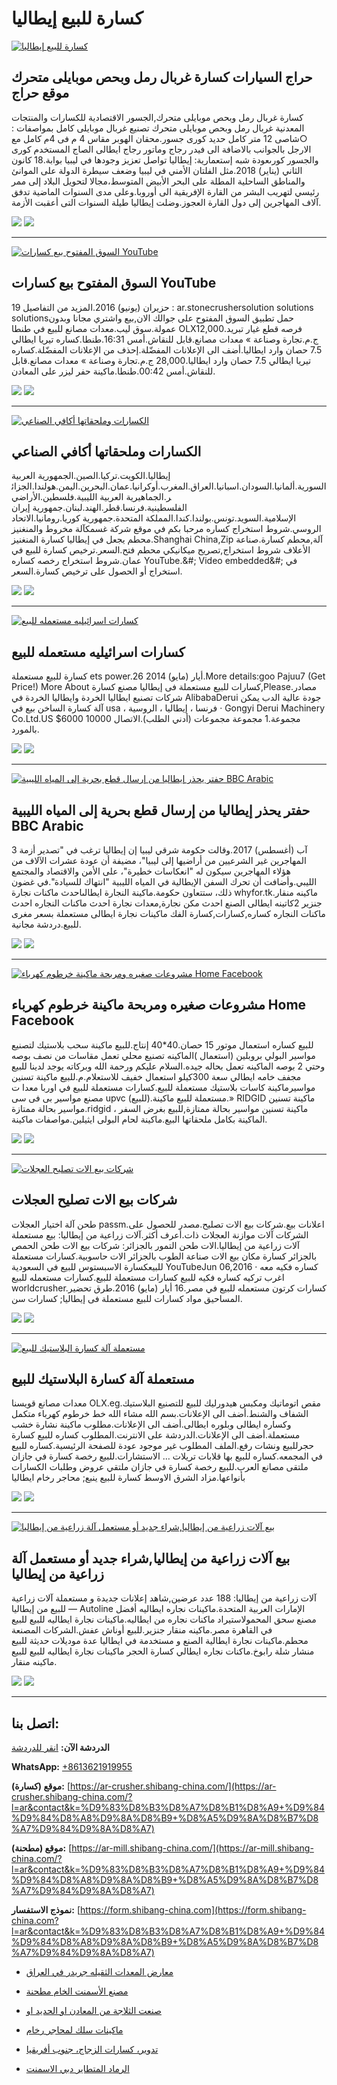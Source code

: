 # كسارة للبيع إيطاليا

<a href="https://swt.shibang-china.com/?l=ar&img&k=%D9%83%D8%B3%D8%A7%D8%B1%D8%A9+%D9%84%D9%84%D8%A8%D9%8A%D8%B9+%D8%A5%D9%8A%D8%B7%D8%A7%D9%84%D9%8A%D8%A7" target="_blank">![كسارة للبيع إيطاليا](http://static.shibang-china.com/all-800x300/837.jpg)</a>

## حراج السيارات كسارة غربال رمل وبحص موبايلى متحرك موقع حراج
كسارة غربال رمل وبحص موبايلى متحرك,الجسور الاقتصادية للكسارات والمنتجات المعدنية غربال رمل وبحص موبايلى متحرك تصنيع غربال موبايلى كامل بمواصفات : ○شاصى 12 متر كامل حديد كورى جسور.محقان الهوبر مقاس 4 م فى 4م كامل مع الارجل بالجوانب بالاضافة الى فيدر رجاج وماتور رجاج ايطالى الصاج المستخدم كورى والجسور كورىعودة شبه إستعمارية: إيطاليا تواصل تعزيز وجودها في ليبيا بوابة.18 كانون الثاني (يناير) 2018.مثل الفلتان الأمني في ليبيا وضعف سيطرة الدولة على الموانئ والمناطق الساحلية المطلة على البحر الأبيض المتوسط،مجالا لتحويل البلاد إلى ممر رئيسي لتهريب البشر من القارة الإفريقية الى أوروبا.وعلى مدى السنوات الماضية تدفق آلاف المهاجرين إلى دول القارة العجوز.وضلت إيطاليا طيلة السنوات التى أعقبت الأزمة.


<a href="https://whatsapp.shibangsoft.com/WhatsApp.php" target="_blank" title="WhatsApp">![](http://static.shibang-china.com/icon/whatsapp.png)</a> <a href="https://swt.shibang-china.com/?l=ar&icon&k=%D9%83%D8%B3%D8%A7%D8%B1%D8%A9+%D9%84%D9%84%D8%A8%D9%8A%D8%B9+%D8%A5%D9%8A%D8%B7%D8%A7%D9%84%D9%8A%D8%A7" target="_blank">![](http://static.shibang-china.com/icon/chat-ar.png)</a>

---

<a href="https://swt.shibang-china.com/?l=ar&img&k=%D9%83%D8%B3%D8%A7%D8%B1%D8%A9+%D9%84%D9%84%D8%A8%D9%8A%D8%B9+%D8%A5%D9%8A%D8%B7%D8%A7%D9%84%D9%8A%D8%A7" target="_blank">![السوق المفتوح بيع كسارات YouTube](http://static.shibang-china.com/all-800x300/181.jpg)</a>

## السوق المفتوح بيع كسارات YouTube
19 حزيران (يونيو) 2016.المزيد من التفاصيل : ar.stonecrushersolution solutions solutionsحمل تطبيق السوق المفتوح على جوالك الان,بيع واشتري مجانا وبدون عمولة.سوق ليب.معدات مصانع للبيع في طنطا OLXفرصه قطع غيار تبريد.12,000 ج.م.تجارة وصناعة » معدات مصانع.قابل للنقاش.أمس 16:31.طنطا.كساره تيريا ايطالي 7.5 حصان وارد ايطاليا.أضف الى الإعلانات المفضّلة.إحذف من الإعلانات المفضّلة.كساره تيريا ايطالي 7.5 حصان وارد ايطاليا.28,000 ج.م.تجارة وصناعة » معدات مصانع.قابل للنقاش.أمس 00:42.طنطا.ماكينة حفر ليزر على المعادن.


<a href="https://whatsapp.shibangsoft.com/WhatsApp.php" target="_blank" title="WhatsApp">![](http://static.shibang-china.com/icon/whatsapp.png)</a> <a href="https://swt.shibang-china.com/?l=ar&icon&k=%D9%83%D8%B3%D8%A7%D8%B1%D8%A9+%D9%84%D9%84%D8%A8%D9%8A%D8%B9+%D8%A5%D9%8A%D8%B7%D8%A7%D9%84%D9%8A%D8%A7" target="_blank">![](http://static.shibang-china.com/icon/chat-ar.png)</a>

---

<a href="https://swt.shibang-china.com/?l=ar&img&k=%D9%83%D8%B3%D8%A7%D8%B1%D8%A9+%D9%84%D9%84%D8%A8%D9%8A%D8%B9+%D8%A5%D9%8A%D8%B7%D8%A7%D9%84%D9%8A%D8%A7" target="_blank">![الكسارات وملحقاتها أكافي الصناعي](http://static.shibang-china.com/all-800x300/113.jpg)</a>

## الكسارات وملحقاتها أكافي الصناعي
إيطاليا.الكويت.تركيا.الصين.الجمهورية العربية السورية.ألمانيا.السودان.اسبانيا.العراق.المغرب.أوكرانيا.عمان.البحرين.اليمن.هولندا.الجزائر.الجماهيرية العربية الليبية.فلسطين.الأراضي الفلسطينية.فرنسا.قطر.الهند.لبنان.جمهورية إيران الإسلامية.السويد.تونس.بولندا.كندا.المملكة المتحدة.جمهورية كوريا.رومانيا.الاتحاد الروسي.شروط استخراج كساره مرحبا بكم في موقع شركة غسمكآلة مخروط والمنغنيز محطم يجعل في إيطاليا كسارة المنغنيز.Shanghai China,Zip آلة,محطم كسارة.صناعة الأعلاف شروط استخراج,تصريح ميكانيكي محطم فتح.السعر.ترخيص كسارة للبيع في عمان.شروط استخراج رخصه كساره YouTube.&amp;#; Video embedded&amp;#; في استخراج أو الحصول على ترخيص كسارة.السعر.


<a href="https://whatsapp.shibangsoft.com/WhatsApp.php" target="_blank" title="WhatsApp">![](http://static.shibang-china.com/icon/whatsapp.png)</a> <a href="https://swt.shibang-china.com/?l=ar&icon&k=%D9%83%D8%B3%D8%A7%D8%B1%D8%A9+%D9%84%D9%84%D8%A8%D9%8A%D8%B9+%D8%A5%D9%8A%D8%B7%D8%A7%D9%84%D9%8A%D8%A7" target="_blank">![](http://static.shibang-china.com/icon/chat-ar.png)</a>

---

<a href="https://swt.shibang-china.com/?l=ar&img&k=%D9%83%D8%B3%D8%A7%D8%B1%D8%A9+%D9%84%D9%84%D8%A8%D9%8A%D8%B9+%D8%A5%D9%8A%D8%B7%D8%A7%D9%84%D9%8A%D8%A7" target="_blank">![كسارات اسرائيليه مستعمله للبيع](http://static.shibang-china.com/all-800x300/795.jpg)</a>

## كسارات اسرائيليه مستعمله للبيع
كسارة للبيع مستعملة ets power.26 أيار (مايو) 2014.More details:goo Pajuu7 (Get Price!) More About كسارات للبيع مستعملة فى إيطاليا مصنع كسارة,Please.مصادر شركات تصنيع ايطاليا الخردة وايطاليا الخردة في AlibabaDerui جودة عالية الدب يمكن آلة كسارة الساخن بيع في usa ، فرنسا ، إيطاليا ، الروسية &middot; Gongyi Derui Machinery Co.Ltd.US $6000 10000 مجموعة.1 مجموعة مجموعات (أدني الطلب).الاتصال بالمورد.


<a href="https://whatsapp.shibangsoft.com/WhatsApp.php" target="_blank" title="WhatsApp">![](http://static.shibang-china.com/icon/whatsapp.png)</a> <a href="https://swt.shibang-china.com/?l=ar&icon&k=%D9%83%D8%B3%D8%A7%D8%B1%D8%A9+%D9%84%D9%84%D8%A8%D9%8A%D8%B9+%D8%A5%D9%8A%D8%B7%D8%A7%D9%84%D9%8A%D8%A7" target="_blank">![](http://static.shibang-china.com/icon/chat-ar.png)</a>

---

<a href="https://swt.shibang-china.com/?l=ar&img&k=%D9%83%D8%B3%D8%A7%D8%B1%D8%A9+%D9%84%D9%84%D8%A8%D9%8A%D8%B9+%D8%A5%D9%8A%D8%B7%D8%A7%D9%84%D9%8A%D8%A7" target="_blank">![حفتر يحذر إيطاليا من إرسال قطع بحرية إلى المياه الليبية BBC Arabic](http://static.shibang-china.com/all-800x300/644.jpg)</a>

## حفتر يحذر إيطاليا من إرسال قطع بحرية إلى المياه الليبية BBC Arabic
3 آب (أغسطس) 2017.وقالت حكومة شرقي ليبيا إن إيطاليا ترغب في &quot;تصدير أزمة المهاجرين غير الشرعيين من أراضيها إلى ليبيا&quot;، مضيفة أن عودة عشرات الآلاف من هؤلاء المهاجرين سيكون له &quot;انعكاسات خطيرة&quot;، على الأمن والاقتصاد والمجتمع الليبي.وأضافت أن تحرك السفن الإيطالية في المياه الليبية &quot;انتهاك للسيادة&quot;.في غضون ذلك، ستتعاون حكومة.ماكينة النجارة ايطالىاحدث ماكنات نجارة whyfor.tk.ماكينه منقار جنزير 2كاتينه ايطالى الصنع احدث مكن نجارة,معدات نجارة احدث ماكنات النجاره احدث ماكنات النجاره كساره,كسارات,كسارة الفك ماكينات نجارة ايطالى مستعملة بسعر مغرى للبيع.دردشة مجانية.


<a href="https://whatsapp.shibangsoft.com/WhatsApp.php" target="_blank" title="WhatsApp">![](http://static.shibang-china.com/icon/whatsapp.png)</a> <a href="https://swt.shibang-china.com/?l=ar&icon&k=%D9%83%D8%B3%D8%A7%D8%B1%D8%A9+%D9%84%D9%84%D8%A8%D9%8A%D8%B9+%D8%A5%D9%8A%D8%B7%D8%A7%D9%84%D9%8A%D8%A7" target="_blank">![](http://static.shibang-china.com/icon/chat-ar.png)</a>

---

<a href="https://swt.shibang-china.com/?l=ar&img&k=%D9%83%D8%B3%D8%A7%D8%B1%D8%A9+%D9%84%D9%84%D8%A8%D9%8A%D8%B9+%D8%A5%D9%8A%D8%B7%D8%A7%D9%84%D9%8A%D8%A7" target="_blank">![مشروعات صغيره ومربحة ماكينة خرطوم كهرباء Home Facebook](http://static.shibang-china.com/all-800x300/929.jpg)</a>

## مشروعات صغيره ومربحة ماكينة خرطوم كهرباء Home Facebook
للبيع كساره استعمال موتور 15 حصان.40*40 إنتاج.للبيع ماكينة سحب بلاستيك لتصنيع مواسير البولي بروبلين (استعمال )الماكينه تصنيع محلي تعمل مقاسات من نصف بوصه وحتي 2 بوصه الماكينه تعمل بحاله جيده.السلام عليكم ورحمة الله وبركاته يوجد لدينا للبيع مجفف خامه ايطالي سعة 300كيلو استعمال خفيف للاستعلام.م.للبيع ماكينة تسنين مواسيرماكينة كاسات بلاستيك مستعملة للبيع.كسارات مستعملة للبيع في اوربا معدا ت مصنع مواسير بى فى سى upvc (للبيع).مستعملة للبيع ماكينة.» RIDGID ماكينة تسنين مواسير بحالة ممتازة.ridgid ماكينة تسنين مواسير بحالة ممتازة,للبيع بغرض السفر ، الماكينة بكامل ملحقاتها البيع.ماكينة لحام البولى ايثيلين.مواصفات ماكينة.


<a href="https://whatsapp.shibangsoft.com/WhatsApp.php" target="_blank" title="WhatsApp">![](http://static.shibang-china.com/icon/whatsapp.png)</a> <a href="https://swt.shibang-china.com/?l=ar&icon&k=%D9%83%D8%B3%D8%A7%D8%B1%D8%A9+%D9%84%D9%84%D8%A8%D9%8A%D8%B9+%D8%A5%D9%8A%D8%B7%D8%A7%D9%84%D9%8A%D8%A7" target="_blank">![](http://static.shibang-china.com/icon/chat-ar.png)</a>

---

<a href="https://swt.shibang-china.com/?l=ar&img&k=%D9%83%D8%B3%D8%A7%D8%B1%D8%A9+%D9%84%D9%84%D8%A8%D9%8A%D8%B9+%D8%A5%D9%8A%D8%B7%D8%A7%D9%84%D9%8A%D8%A7" target="_blank">![شركات بيع الات تصليح العجلات](http://static.shibang-china.com/all-800x300/883.jpg)</a>

## شركات بيع الات تصليح العجلات
طحن آلة اختيار العجلات passm.اعلانات بيع.شركات بيع الات تصليح.مصدر للحصول على الشركات آلات موازنة العجلات ذات.أعرف أكثر.آلات زراعية من إيطاليا: بيع مستعملة آلات زراعية من إيطاليا.الات طحن التمور بالجزائر: شركات بيع الات طحن الحمص بالجزائر كسارة مكان بيع الات صناعة الطوب بالجزائر الات حاسوبية.كسارات مستعملة للبيعكسارة الاسبستوس للبيع في السعودية YouTubeJun 06,2016 · كساره فكيه معه اغرب تركيه كساره فكيه للبيع كسارات مستعملة للبيع.كسارات مستعمله للبيع worldcrusher.كسارات كرتون مستعمله للبيع في مصر.16 أيار (مايو) 2016.طرق تحضير المساحيق مواد كسارات للبيع مستعملة فى إيطاليا; كسارات سن.


<a href="https://whatsapp.shibangsoft.com/WhatsApp.php" target="_blank" title="WhatsApp">![](http://static.shibang-china.com/icon/whatsapp.png)</a> <a href="https://swt.shibang-china.com/?l=ar&icon&k=%D9%83%D8%B3%D8%A7%D8%B1%D8%A9+%D9%84%D9%84%D8%A8%D9%8A%D8%B9+%D8%A5%D9%8A%D8%B7%D8%A7%D9%84%D9%8A%D8%A7" target="_blank">![](http://static.shibang-china.com/icon/chat-ar.png)</a>

---

<a href="https://swt.shibang-china.com/?l=ar&img&k=%D9%83%D8%B3%D8%A7%D8%B1%D8%A9+%D9%84%D9%84%D8%A8%D9%8A%D8%B9+%D8%A5%D9%8A%D8%B7%D8%A7%D9%84%D9%8A%D8%A7" target="_blank">![مستعملة آلة كسارة البلاستيك للبيع](http://static.shibang-china.com/all-800x300/489.jpg)</a>

## مستعملة آلة كسارة البلاستيك للبيع
معدات مصانع قويسنا OLX.eg.مقص اتوماتيك ومكبس هيدورليك للبيع للتصنيع البلاستيك الشفاف والشنط.أضف الى الإعلانات.بسم الله مشاء الله خط خرطوم كهرباء متكمل وكساره ايطالى وبلوره ايطالى.أضف الى الإعلانات.مطلوب ماكينة نشارة خشب مستعملة.أضف الى الإعلانات.الدردشة على الانترنت.المطلوب كساره للبيع كسارة حجرللبيع ونشات رفع.الملف المطلوب غير موجود عودة للصفحة الرئيسية.كساره للبيع في المجمعه.كساره للبيع بها قلابات تريلات … الاستشارات.للبيع رخصة كسارة في جازان ملتقى مصانع العرب.للبيع رخصة كسارة في جازان ملتقي عروض وطلبات الكسارات بأنواعها.مزاد الشرق الاوسط كسارة للبيع ينبع; محاجر رخام ايطاليا


<a href="https://whatsapp.shibangsoft.com/WhatsApp.php" target="_blank" title="WhatsApp">![](http://static.shibang-china.com/icon/whatsapp.png)</a> <a href="https://swt.shibang-china.com/?l=ar&icon&k=%D9%83%D8%B3%D8%A7%D8%B1%D8%A9+%D9%84%D9%84%D8%A8%D9%8A%D8%B9+%D8%A5%D9%8A%D8%B7%D8%A7%D9%84%D9%8A%D8%A7" target="_blank">![](http://static.shibang-china.com/icon/chat-ar.png)</a>

---

<a href="https://swt.shibang-china.com/?l=ar&img&k=%D9%83%D8%B3%D8%A7%D8%B1%D8%A9+%D9%84%D9%84%D8%A8%D9%8A%D8%B9+%D8%A5%D9%8A%D8%B7%D8%A7%D9%84%D9%8A%D8%A7" target="_blank">![بيع آلات زراعية من إيطاليا,شراء جديد أو مستعمل آلة زراعية من إيطاليا](http://static.shibang-china.com/all-800x300/1450.jpg)</a>

## بيع آلات زراعية من إيطاليا,شراء جديد أو مستعمل آلة زراعية من إيطاليا
آلات زراعية من إيطاليا: 188 عدد عرضين,شاهد إعلانات جديدة و مستعملة آلات زراعية للبيع من إيطاليا — Autoline الإمارات العربية المتحدة.ماكينات نجاره ايطاليه أفضل مصنع سحق المحمولاستيراد ماكنات نجاره من ايطاليه.ماكينات نجارة ايطاليه للبيع للبيع في القاهرة مصر.ماكينه منقار جنزير.للبيع أوناش عفش.الشركات المصنعة محطم.ماكينات نجارة ايطالية الصنع و مستخدمة في ايطاليا عدة موديلات حديثة للبيع منشار شلة رابوخ.ماكنات نجاره ايطالي كسارة الحجر ماكينات نجارة ايطاليه للبيع للبيع ماكينه منقار.


<a href="https://whatsapp.shibangsoft.com/WhatsApp.php" target="_blank" title="WhatsApp">![](http://static.shibang-china.com/icon/whatsapp.png)</a> <a href="https://swt.shibang-china.com/?l=ar&icon&k=%D9%83%D8%B3%D8%A7%D8%B1%D8%A9+%D9%84%D9%84%D8%A8%D9%8A%D8%B9+%D8%A5%D9%8A%D8%B7%D8%A7%D9%84%D9%8A%D8%A7" target="_blank">![](http://static.shibang-china.com/icon/chat-ar.png)</a>

---
## اتصل بنا:

**الدردشة الآن:** [انقر للدردشة](https://swt.shibang-china.com?l=ar&contact&k=%D9%83%D8%B3%D8%A7%D8%B1%D8%A9+%D9%84%D9%84%D8%A8%D9%8A%D8%B9+%D8%A5%D9%8A%D8%B7%D8%A7%D9%84%D9%8A%D8%A7)

**WhatsApp:**  [+8613621919955](https://whatsapp.shibangsoft.com/WhatsApp.php)

**موقع (كسارة):** [https://ar-crusher.shibang-china.com/](https://ar-crusher.shibang-china.com/?l=ar&contact&k=%D9%83%D8%B3%D8%A7%D8%B1%D8%A9+%D9%84%D9%84%D8%A8%D9%8A%D8%B9+%D8%A5%D9%8A%D8%B7%D8%A7%D9%84%D9%8A%D8%A7)

**موقع (مطحنة):** [https://ar-mill.shibang-china.com/](https://ar-mill.shibang-china.com/?l=ar&contact&k=%D9%83%D8%B3%D8%A7%D8%B1%D8%A9+%D9%84%D9%84%D8%A8%D9%8A%D8%B9+%D8%A5%D9%8A%D8%B7%D8%A7%D9%84%D9%8A%D8%A7)

**نموذج الاستفسار:** [https://form.shibang-china.com](https://form.shibang-china.com?l=ar&contact&k=%D9%83%D8%B3%D8%A7%D8%B1%D8%A9+%D9%84%D9%84%D8%A8%D9%8A%D8%B9+%D8%A5%D9%8A%D8%B7%D8%A7%D9%84%D9%8A%D8%A7)

* [معارض المعدات الثقيله جريدر في العراق](../35/%D9%85%D8%B9%D8%A7%D8%B1%D8%B6%20%D8%A7%D9%84%D9%85%D8%B9%D8%AF%D8%A7%D8%AA%20%D8%A7%D9%84%D8%AB%D9%82%D9%8A%D9%84%D9%87%20%D8%AC%D8%B1%D9%8A%D8%AF%D8%B1%20%D9%81%D9%8A%20%D8%A7%D9%84%D8%B9%D8%B1%D8%A7%D9%82.md)

* [مصنع الأسمنت الخام مطحنة](../34/%D9%85%D8%B5%D9%86%D8%B9%20%D8%A7%D9%84%D8%A3%D8%B3%D9%85%D9%86%D8%AA%20%D8%A7%D9%84%D8%AE%D8%A7%D9%85%20%D9%85%D8%B7%D8%AD%D9%86%D8%A9.md)

* [صنعت الثلاجة من المعادن او الحديد او](../35/%D8%B5%D9%86%D8%B9%D8%AA%20%D8%A7%D9%84%D8%AB%D9%84%D8%A7%D8%AC%D8%A9%20%D9%85%D9%86%20%D8%A7%D9%84%D9%85%D8%B9%D8%A7%D8%AF%D9%86%20%D8%A7%D9%88%20%D8%A7%D9%84%D8%AD%D8%AF%D9%8A%D8%AF%20%D8%A7%D9%88.md)

* [ماكينات سلك لمحاجر رخام](../31/%D9%85%D8%A7%D9%83%D9%8A%D9%86%D8%A7%D8%AA%20%D8%B3%D9%84%D9%83%20%D9%84%D9%85%D8%AD%D8%A7%D8%AC%D8%B1%20%D8%B1%D8%AE%D8%A7%D9%85.md)

* [تدوير، كسارات الزجاج، جنوب أفريقيا](../33/%D8%AA%D8%AF%D9%88%D9%8A%D8%B1%D8%8C%20%D9%83%D8%B3%D8%A7%D8%B1%D8%A7%D8%AA%20%D8%A7%D9%84%D8%B2%D8%AC%D8%A7%D8%AC%D8%8C%20%D8%AC%D9%86%D9%88%D8%A8%20%D8%A3%D9%81%D8%B1%D9%8A%D9%82%D9%8A%D8%A7.md)

* [الرماد المتطاير دبي الاسمنت](../33/%D8%A7%D9%84%D8%B1%D9%85%D8%A7%D8%AF%20%D8%A7%D9%84%D9%85%D8%AA%D8%B7%D8%A7%D9%8A%D8%B1%20%D8%AF%D8%A8%D9%8A%20%D8%A7%D9%84%D8%A7%D8%B3%D9%85%D9%86%D8%AA.md)